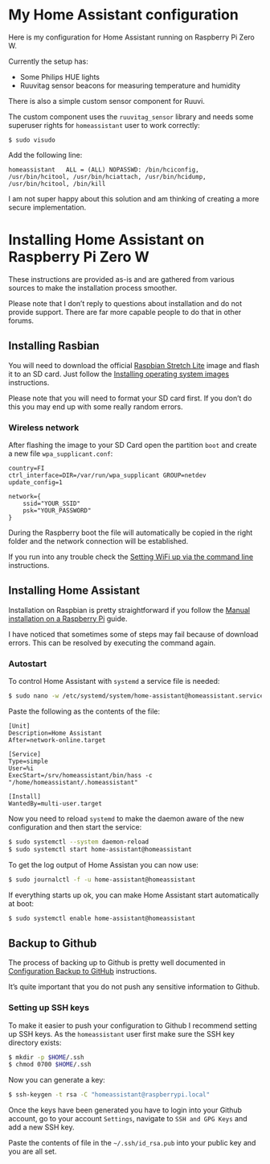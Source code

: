 # My Home Assistant configuration

Here is my configuration for Home Assistant running on Raspberry Pi Zero W.

Currently the setup has:
* Some Philips HUE lights
* Ruuvitag sensor beacons for measuring temperature and humidity

There is also a simple custom sensor component for Ruuvi.

The custom component uses the `ruuvitag_sensor` library and needs some superuser rights for `homeassistant` user to work correctly:

```
$ sudo visudo
```

Add the following line:

```
homeassistant   ALL = (ALL) NOPASSWD: /bin/hciconfig, /usr/bin/hcitool, /usr/bin/hciattach, /usr/bin/hcidump, /usr/bin/hcitool, /bin/kill
```

I am not super happy about this solution and am thinking of creating a more secure implementation.

# Installing Home Assistant on Raspberry Pi Zero W

These instructions are provided as-is and are gathered from various sources to make the installation process smoother.

Please note that I don’t reply to questions about installation and do not provide support. There are far more capable people to do that in other forums.

## Installing Rasbian

You will need to download the official [Raspbian Stretch Lite](https://www.raspberrypi.org/downloads/raspbian/) image and flash it to an SD card. Just follow the [Installing operating system images](https://www.raspberrypi.org/documentation/installation/installing-images/README.md) instructions.

Please note that you will need to format your SD card first. If you don’t do this you may end up with some really random errors.

### Wireless network

After flashing the image to your SD Card open the partition `boot` and create a new file `wpa_supplicant.conf`:

```
country=FI
ctrl_interface=DIR=/var/run/wpa_supplicant GROUP=netdev
update_config=1

network={
    ssid="YOUR_SSID"
    psk="YOUR_PASSWORD"
}
```

During the Raspberry boot the file will automatically be copied in the right folder and the network connection will be established.

If you run into any trouble check the [Setting WiFi up via the command line](https://www.raspberrypi.org/documentation/configuration/wireless/wireless-cli.md) instructions.

## Installing Home Assistant

Installation on Raspbian is pretty straightforward if you follow the  [Manual installation on a Raspberry Pi](https://www.home-assistant.io/docs/installation/raspberry-pi/) guide.

I have noticed that sometimes some of steps may fail because of download errors. This can be resolved by executing the command again.

### Autostart

To control Home Assistant with `systemd` a service file is needed:

```bash
$ sudo nano -w /etc/systemd/system/home-assistant@homeassistant.service
```

Paste the following as the contents of the file:

```
[Unit]
Description=Home Assistant
After=network-online.target

[Service]
Type=simple
User=%i
ExecStart=/srv/homeassistant/bin/hass -c "/home/homeassistant/.homeassistant"

[Install]
WantedBy=multi-user.target
```

Now you need to reload `systemd` to make the daemon aware of the new configuration and then start the service:

```bash
$ sudo systemctl --system daemon-reload
$ sudo systemctl start home-assistant@homeassistant
```

To get the log output of Home Assistan you can now use:

```bash
$ sudo journalctl -f -u home-assistant@homeassistant
```

If everything starts up ok, you can make Home Assistant start automatically at boot:

```bash
$ sudo systemctl enable home-assistant@homeassistant
```

## Backup to Github

The process of backing up to Github is pretty well documented in [Configuration Backup to GitHub](https://www.home-assistant.io/docs/ecosystem/backup/backup_github/) instructions.

It’s quite important that you do not push any sensitive information to Github.

### Setting up SSH keys

To make it easier to push your configuration to Github I recommend setting up SSH keys. As the `homeassistant` user first make sure the SSH key directory exists:

```bash
$ mkdir -p $HOME/.ssh
$ chmod 0700 $HOME/.ssh
```

Now you can generate a key:

```bash
$ ssh-keygen -t rsa -C "homeassistant@raspberrypi.local"
```

Once the keys have been generated you have to login into your Github account, go to your account `Settings`, navigate to `SSH and GPG Keys` and add a new SSH key. 

Paste the contents of file in the `~/.ssh/id_rsa.pub` into your public key and you are all set.
